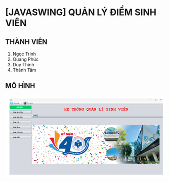 # [JAVASWING] QUẢN LÝ ĐIỂM SINH VIÊN
## THÀNH VIÊN
<ol>  
  <li>Ngọc Trinh</li>
  <li>Quang Phúc</li>  
  <li>Duy Thịnh</li>
  <li>Thành Tâm</li>  
</ol>

## MÔ HÌNH
<img src="/BG.png" alt="use case system"/>